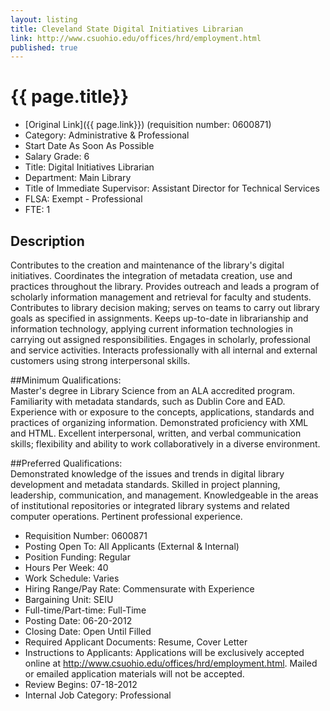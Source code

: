 ```yaml
---
layout: listing
title: Cleveland State Digital Initiatives Librarian 
link: http://www.csuohio.edu/offices/hrd/employment.html
published: true
---
```



# {{ page.title}}

* [Original Link]({{ page.link}}) (requisition number: 0600871)
* Category:	 Administrative & Professional  
* Start Date	 As Soon As Possible  
* Salary Grade:	 6  
* Title:	 Digital Initiatives Librarian  
* Department:	 Main Library  
* Title of Immediate Supervisor:	 Assistant Director for Technical Services  
* FLSA:	 Exempt - Professional  
* FTE:	 1  

## Description
Contributes to the creation and maintenance of the library's digital initiatives. Coordinates the integration of metadata creation, use and practices throughout the library. Provides outreach and leads a program of scholarly information management and retrieval for faculty and students. Contributes to library decision making; serves on teams to carry out library goals as specified in assignments. Keeps up-to-date in librarianship and information technology, applying current information technologies in carrying out assigned responsibilities. Engages in scholarly, professional and service activities. Interacts professionally with all internal and external customers using strong interpersonal skills.  

##Minimum Qualifications:	 
Master's degree in Library Science from an ALA accredited program. Familiarity with metadata standards, such as Dublin Core and EAD. Experience with or exposure to the concepts, applications, standards and practices of organizing information. Demonstrated proficiency with XML and HTML. Excellent interpersonal, written, and verbal communication skills; flexibility and ability to work collaboratively in a diverse environment.  

##Preferred Qualifications:	 
Demonstrated knowledge of the issues and trends in digital library development and metadata standards. Skilled in project planning, leadership, communication, and management. Knowledgeable in the areas of institutional repositories or integrated library systems and related computer operations. Pertinent professional experience.  

* Requisition Number:	 0600871  
* Posting Open To:	 All Applicants (External & Internal)  
* Position Funding:	 Regular  
* Hours Per Week:	 40  
* Work Schedule:	 Varies  
* Hiring Range/Pay Rate:	 Commensurate with Experience  
* Bargaining Unit:	 SEIU  
* Full-time/Part-time:	 Full-Time  
* Posting Date:	 06-20-2012  
* Closing Date:	 Open Until Filled
* Required Applicant Documents:	 Resume, Cover Letter  
* Instructions to Applicants:	 Applications will be exclusively accepted online at http://www.csuohio.edu/offices/hrd/employment.html. Mailed or emailed application materials will not be accepted.  
* Review Begins:	 07-18-2012  
* Internal Job Category:	 Professional
